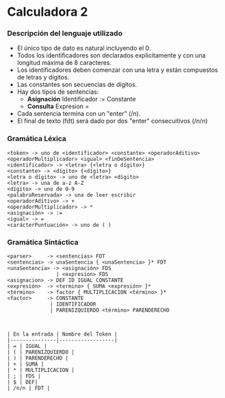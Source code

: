 # Calculadora 2

### Descripción del lenguaje utilizado

- El único tipo de dato es natural incluyendo el 0.
- Todos los identificadores son declarados explicitamente y con una longitud máxima de 8 caracteres.
- Los identificadores deben comenzar con una letra y están compuestos de letras y dígitos.
- Las constantes son secuencias de dígitos.
- Hay dos tipos de sentencias:
  - **Asignación** Identificador := Constante
  - **Consulta** Expresion =
- Cada sentencia termina con un "enter" (/n).
- El final de texto (fdt) será dado por dos "enter" consecuitivos (/n/n)

### Gramática Léxica

```
<token> -> uno de <identificador> <constante> <operadorAditivo> <operadorMultiplicador> <igual> <finDeSentencia>
<identificador> -> <letra> {<letra o dígito>}
<constante> -> <dígito> {<dígito>}
<letra o dígito> -> uno de <letra> <dígito>
<letra> -> una de a-z A-Z
<dígito> -> uno de 0-9
<palabraReservada> -> una de leer escribir
<operadorAditivo> -> +
<operadorMultiplicador> -> *
<asignación> -> :=
<igual> -> =
<carácterPuntuación> -> uno de ( )
```

### Gramática Sintáctica

```
<parser>     -> <sentencias> FDT
<sentencias> -> unaSentencia { <unaSentencia> }* FDT
<unaSentencia> -> <asignación> FDS
                | <expresion> FDS
<asignacion> -> DEF ID IGUAL CONSTANTE
<expresión>  -> <termino> { SUMA <expresión> }*
<término>    -> factor { MULTIPLICACION <término> }*
<factor>     -> CONSTANTE
              | IDENTIFICADOR
              | PARENIZQUIERDO <término> PARENDERECHO



| En la entrada | Nombre del Token |
|---------------|------------------|
| = | IGUAL |
| ( | PARENIZQUIERDO |
| ) | PARENDERECHO |
| + | SUMA |
| * | MULTIPLICACION |
| ; | FDS |
| $ | DEF|
| /n/n | FDT |

```

